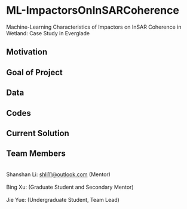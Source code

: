# ML-ImpactorsOnInSARCoherence
Machine-Learning Characteristics of Impactors on InSAR Coherence in Wetland: Case Study in Everglade

## Motivation


## Goal of Project



## Data



## Codes



## Current Solution 


## Team Members
<br> Shanshan Li: shli11@outlook.com (Mentor)  
<br> Bing Xu:  (Graduate Student and Secondary Mentor)  
<br> Jie Yue:  (Undergraduate Student, Team Lead)  




